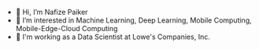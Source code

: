 - 👋 Hi, I’m Nafize Paiker
- 👀 I’m interested in Machine Learning, Deep Learning, Mobile Computing, Mobile-Edge-Cloud Computing
- 💼 I'm working as a Data Scientist at Lowe's Companies, Inc. 
<!--
- 🌱 I’m currently learning ...
- 💞️ I’m looking to collaborate on ...
- 📫 How to reach me ...
-->

<!---
nrpaiker017/nrpaiker017 is a ✨ special ✨ repository because its `README.md` (this file) appears on your GitHub profile.
You can click the Preview link to take a look at your changes.
--->

